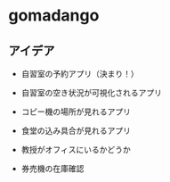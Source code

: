 # gomadango
## アイデア
- 自習室の予約アプリ（決まり！）

- 自習室の空き状況が可視化されるアプリ
- コピー機の場所が見れるアプリ
- 食堂の込み具合が見れるアプリ
- 教授がオフィスにいるかどうか
- 券売機の在庫確認
